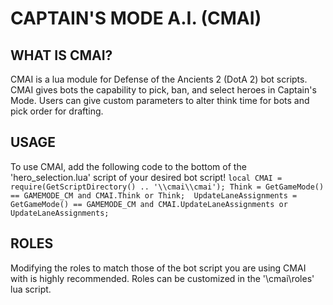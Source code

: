 
#  **CAPTAIN'S MODE A.I. (CMAI)**

## WHAT IS CMAI?
CMAI is a lua module for Defense of the Ancients 2 (DotA 2) bot scripts. CMAI gives bots the capability to pick, ban, and select heroes in Captain's Mode.
Users can give custom parameters to alter think time for bots and pick order for drafting.

## USAGE
To use CMAI, add the following code to the bottom of the 'hero_selection.lua' script of your desired bot script!
`
local CMAI = require(GetScriptDirectory() .. '\\cmai\\cmai');
Think = GetGameMode() == GAMEMODE_CM and CMAI.Think or Think; 
UpdateLaneAssignments = GetGameMode() == GAMEMODE_CM and CMAI.UpdateLaneAssignments or UpdateLaneAssignments;
`

## ROLES
Modifying the roles to match those of the bot script you are using CMAI with is highly recommended. Roles can be customized in the '\cmai\roles' lua script.

